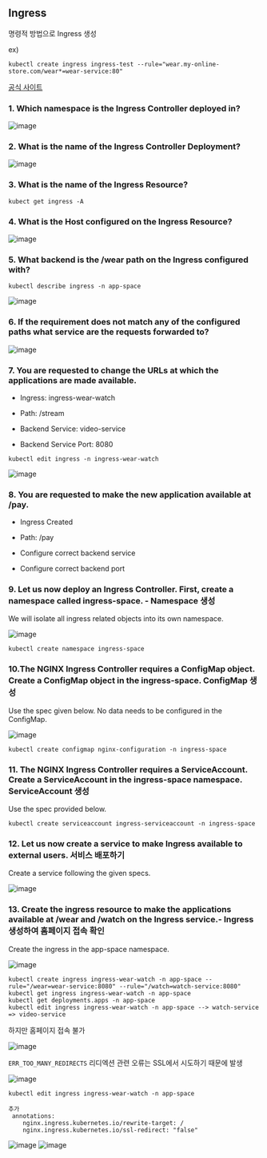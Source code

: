 ## Ingress 

명령적 방법으로 Ingress 생성

ex) 
```
kubectl create ingress ingress-test --rule="wear.my-online-store.com/wear*=wear-service:80"
```

[공식 사이트](https://kubernetes.io/ko/docs/concepts/services-networking/ingress/)

### 1. Which namespace is the Ingress Controller deployed in?

![image](https://user-images.githubusercontent.com/81672260/173527429-bd7b1c39-2c22-4373-b146-5fcc3547548a.png)

### 2. What is the name of the Ingress Controller Deployment?
![image](https://user-images.githubusercontent.com/81672260/173527959-70169741-d2c9-4ad4-a443-0e3d6a3656b1.png)

### 3. What is the name of the Ingress Resource?
```
kubect get ingress -A
```

### 4. What is the Host configured on the Ingress Resource?

![image](https://user-images.githubusercontent.com/81672260/173529146-07193eb5-df57-4e58-b4c3-258dae1e4a33.png)

### 5. What backend is the /wear path on the Ingress configured with?

```
kubectl describe ingress -n app-space
```

![image](https://user-images.githubusercontent.com/81672260/173530069-7c54077d-b383-4a05-90c5-4daad75dd75e.png)


### 6. If the requirement does not match any of the configured paths what service are the requests forwarded to?

![image](https://user-images.githubusercontent.com/81672260/173530304-f1a29539-25f2-49e3-a5c8-6a4ca55eb93d.png)


### 7. You are requested to change the URLs at which the applications are made available.

- Ingress: ingress-wear-watch

- Path: /stream

- Backend Service: video-service

- Backend Service Port: 8080

```
kubectl edit ingress -n ingress-wear-watch
```

![image](https://user-images.githubusercontent.com/81672260/173530791-56359b4b-ce44-4f24-8d5d-d81d86fe2b0a.png)

### 8. You are requested to make the new application available at /pay.

- Ingress Created

- Path: /pay

- Configure correct backend service

- Configure correct backend port


### 9. Let us now deploy an Ingress Controller. First, create a namespace called ingress-space. - Namespace 생성
We will isolate all ingress related objects into its own namespace.

![image](https://user-images.githubusercontent.com/81672260/173735007-a496dec6-d396-48ca-b00d-dc4eedc93ebb.png)

```
kubectl create namespace ingress-space
```

### 10.The NGINX Ingress Controller requires a ConfigMap object. Create a ConfigMap object in the ingress-space. ConfigMap 생성

Use the spec given below. No data needs to be configured in the ConfigMap.

![image](https://user-images.githubusercontent.com/81672260/173735275-d8951f23-97d8-4212-8a40-7f4e2a4ccc87.png)

```
kubectl create configmap nginx-configuration -n ingress-space
```

### 11. The NGINX Ingress Controller requires a ServiceAccount. Create a ServiceAccount in the ingress-space namespace. ServiceAccount 생성

Use the spec provided below.

```
kubectl create serviceaccount ingress-serviceaccount -n ingress-space
```

### 12. Let us now create a service to make Ingress available to external users. 서비스 배포하기

Create a service following the given specs. 

![image](https://user-images.githubusercontent.com/81672260/173736083-1508d8a4-b77b-4bcc-898a-8d975865a8ee.png)


### 13. Create the ingress resource to make the applications available at /wear and /watch on the Ingress service.- Ingress 생성하여 홈페이지 접속 확인
Create the ingress in the app-space namespace.

![image](https://user-images.githubusercontent.com/81672260/173737834-dcd801ff-3276-4164-ad74-4b7e000d4db2.png)

```
kubectl create ingress ingress-wear-watch -n app-space --rule="/wear=wear-service:8080" --rule="/watch=watch-service:8080"
kubectl get ingress ingress-wear-watch -n app-space
kubectl get deployments.apps -n app-space
kubectl edit ingress ingress-wear-watch -n app-space --> watch-service => video-service
```

하지만 홈페이지 접속 불가

![image](https://user-images.githubusercontent.com/81672260/173738440-2777a021-838d-4260-a19e-ddc7d7879ce7.png)

`ERR_TOO_MANY_REDIRECTS` 리디엑션 관련 오류는 SSL에서 시도하기 때문에 발생

![image](https://user-images.githubusercontent.com/81672260/173739119-191cf9f0-5056-4875-ae2a-8f5111c4d68e.png)

```
kubectl edit ingress ingress-wear-watch -n app-space

추가
 annotations:
    nginx.ingress.kubernetes.io/rewrite-target: /
    nginx.ingress.kubernetes.io/ssl-redirect: "false"
```

![image](https://user-images.githubusercontent.com/81672260/173739040-b3ec30d3-c14d-4efe-b498-751b76921e40.png)
![image](https://user-images.githubusercontent.com/81672260/173739057-0cbf3e0a-4a00-4a50-9028-72e39bb38f55.png)

